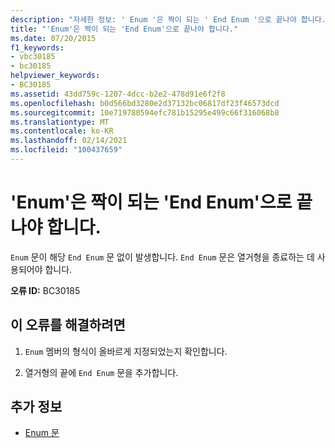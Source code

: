 ```yaml
---
description: "자세한 정보: ' Enum '은 짝이 되는 ' End Enum '으로 끝나야 합니다."
title: "'Enum'은 짝이 되는 'End Enum'으로 끝나야 합니다."
ms.date: 07/20/2015
f1_keywords:
- vbc30185
- bc30185
helpviewer_keywords:
- BC30185
ms.assetid: 43dd759c-1207-4dcc-b2e2-478d91e6f2f8
ms.openlocfilehash: b0d566bd3280e2d37132bc06817df23f46573dcd
ms.sourcegitcommit: 10e719780594efc781b15295e499c66f316068b8
ms.translationtype: MT
ms.contentlocale: ko-KR
ms.lasthandoff: 02/14/2021
ms.locfileid: "100437659"
---
```

# <a name="enum-must-end-with-a-matching-end-enum"></a>'Enum'은 짝이 되는 'End Enum'으로 끝나야 합니다.

`Enum` 문이 해당 `End Enum` 문 없이 발생합니다. `End Enum` 문은 열거형을 종료하는 데 사용되어야 합니다.  
  
 **오류 ID:** BC30185  
  
## <a name="to-correct-this-error"></a>이 오류를 해결하려면  
  
1. `Enum` 멤버의 형식이 올바르게 지정되었는지 확인합니다.  
  
2. 열거형의 끝에 `End Enum` 문을 추가합니다.  
  
## <a name="see-also"></a>추가 정보

- [Enum 문](../language-reference/statements/enum-statement.md)
